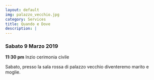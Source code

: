 ```yaml
---
layout: default
img: palazzo_vecchio.jpg
category: Services
title: Quando e Dove
description: |
---
```


### Sabato 9 Marzo 2019

**11:30 pm** Inzio cerimonia civile


Sabato, presso la sala rossa di palazzo vecchio diventeremo marito e moglie.
